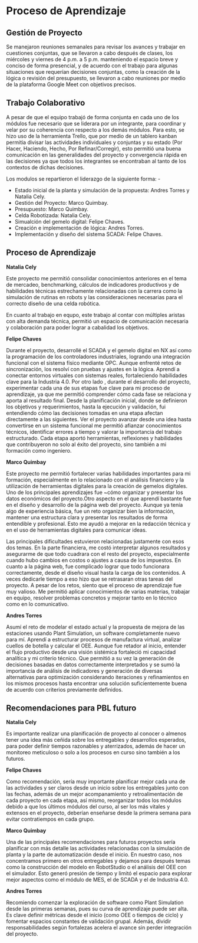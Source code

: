 # Proceso de Aprendizaje

## Gestión de Proyecto
Se manejaron reuniones semanales para revisar los avances y trabajar en cuestiones conjuntas, que se llevaron a cabo después de clases, los miércoles y viernes de 4 p.m. a 5 p.m. manteniendo el espacio breve y conciso de forma presencial, y de acuerdo con el trabajo para algunas situaciones que requerían decisiones conjuntas, como la creación de la lógica o revisión del presupuesto, se llevaron a cabo reuniones por medio de la plataforma Google Meet con objetivos precisos.

## Trabajo Colaborativo
A pesar de que el equipo trabajó de forma conjunta en cada uno de los módulos fue necesario que se liderara por un integrante, para coordinar y velar por su coherencia con respecto a los demás módulos. Para esto, se hizo uso de la herramienta Trello, que por medio de un tablero kanban permitia divisar las actividades individuales y conjuntas y su estado (Por Hacer, Haciendo, Hecho, Por Refinar/Corregir), esto permitió una buena comunicación en las generalidades del proyecto y convergencia rápida en las decisiones ya que todos los integrantes se encontraban al tanto de los contextos de dichas decisiones.

Los modulos se repartieron el liderazgo de la siguiente forma: -
* Estado inicial de la planta y simulación de la propuesta: Andres Torres y Natalia Cely.
* Gestión del Proyecto: Marco Quimbay.
* Presupuesto: Marco Quimbay.
* Celda Robotizada: Natalia Cely.
* Simualción del gemelo digital: Felipe Chaves.
* Creación e implementación de lógica: Andres Torres.
* Implementación y diseño del sistema SCADA: Felipe Chaves.

## Proceso de Aprendizaje

**Natalia Cely**

Este proyecto me permitió consolidar conocimientos anteriores en el tema de mercadeo, benchmarking, cálculos de indicadores productivos y de habilidades técnicas estrechamente relacionadas con la carrera como la simulación de rutinas en robots y las consideraciones necesarias para el correcto diseño de una celda robótica.

En cuanto al trabajo en equpo, este trabajo al contar con múltiples aristas con alta demanda técnica, permitió un espacio de comunicación necesaria y colaboración para poder lograr a cabalidad los objetivos.

**Felipe Chaves**

Durante el proyecto, desarrollé el SCADA y el gemelo digital en NX así como la programación de los controladores industriales, logrando una integración funcional con el sistema físico mediante OPC. Aunque enfrenté retos de sincronización, los resolví con pruebas y ajustes en la lógica. Aprendí a conectar entornos virtuales con sistemas reales, fortaleciendo habilidades clave para la Industria 4.0. Por otro lado , durante el desarrollo del proyecto, experimentar cada una de sus etapas fue clave para mi proceso de aprendizaje, ya que me permitió comprender cómo cada fase se relaciona y aporta al resultado final. Desde la planificación inicial, donde se definieron los objetivos y requerimientos, hasta la ejecución y validación, fui entendiendo cómo las decisiones tomadas en una etapa afectan directamente a las siguientes. Ver el proyecto avanzar desde una idea hasta convertirse en un sistema funcional me permitió afianzar conocimientos técnicos, identificar errores a tiempo y valorar la importancia del trabajo estructurado. Cada etapa aportó herramientas, reflexiones y habilidades que contribuyeron no solo al éxito del proyecto, sino también a mi formación como ingeniero.

**Marco Quimbay**

Este proyecto me permitió fortalecer varias habilidades importantes para mi formación, especialmente en lo relacionado con el análisis financiero y la utilización de herramientas digitales para la creación de gemelos digitales. Uno de los principales aprendizajes fue ~cómo organizar y presentar los datos económicos del proyecto.Otro aspecto en el que aprendí bastante fue en el diseño y desarrollo de la página web del proyecto. Aunque ya tenía algo de experiencia básica, fue un reto organizar bien la información, mantener una estructura clara y presentar los resultados de forma entendible y profesional. Esto me ayudó a mejorar en la redacción técnica y en el uso de herramientas digitales para comunicar ideas.

Las principales dificultades estuvieron relacionadas justamente con esos dos temas. En la parte financiera, me costó interpretar algunos resultados y asegurarme de que todo cuadrara con el resto del proyecto, especialmente cuando hubo cambios en costos o ajustes a causa de los impuestos. En cuanto a la página web, fue complicado lograr que todo funcionara correctamente, desde el diseño visual hasta la carga de los contenidos. A veces dedicarle tiempo a eso hizo que se retrasaran otras tareas del proyecto. A pesar de los retos, siento que el proceso de aprendizaje fue muy valioso. Me permitió aplicar conocimientos de varias materias, trabajar en equipo, resolver problemas concretos y mejorar tanto en lo técnico como en lo comunicativo.

**Andres Torres**

Asumí el reto de modelar el estado actual y la propuesta de mejora de las estaciones usando Plant Simulation, un software completamente nuevo para mí. Aprendí a estructurar procesos de manufactura virtual, analizar cuellos de botella y calcular el OEE. Aunque fue retador al inicio, entender el flujo productivo desde una visión sistémica fortaleció mi capacidad analítica y mi criterio técnico. Que permitió a su vez la generación de decisiones basadas en datos correctamente interpretados y se sumó la importancia de análisis de indicadores y generación de diversas alternativas para optimización considerando iteraciones y refinamientos en los mismos procesos hasta encontrar una solución suficientemente buena de acuerdo con criterios previamente definidos.

## Recomendaciones para PBL futuro

**Natalia Cely**

Es importante realizar una planificación de proyecto al conocer o almenos tener una idea más ceñida sobre los entregables y desarrollos esperados, para poder definir tiempos razonables y aterrizados, además de hacer un monitoreo meticuloso o solo a los procesos en curso sino también a los futuros.

**Felipe Chaves**

Como recomendación, sería muy importante planificar mejor cada una de las actividades y ser claros desde un inicio sobre los entregables junto con las fechas, además de un mejor acompanamiento y retroalimentación de cada proyecto en cada etapa, así mismo, reorganizar todos los módulos debido a que los últimos módulos del curso, al ser los más vitales y extensos en el proyecto, deberían enseñarse desde la primera semana para evitar contratiempos en cada grupo.

**Marco Quimbay**

Una de las principales recomendaciones para futuros proyectos sería planificar con más detalle las actividades relacionadas con la simulación de planta y la parte de automatización desde el inicio. En nuestro caso, nos concentramos primero en otros entregables y dejamos para después temas como la construcción del modelo en RobotStudio o el análisis del OEE con el simulador. Esto generó presión de tiempo y limitó el espacio para explorar mejor aspectos como el módulo de MES, el de SCADA y el de Industria 4.0.

**Andres Torres**

Recomiendo comenzar la exploración de software como Plant Simulation desde las primeras semanas, pues su curva de aprendizaje puede ser alta. Es clave definir métricas desde el inicio (como OEE o tiempos de ciclo) y fomentar espacios constantes de validación grupal. Además, dividir responsabilidades según fortalezas acelera el avance sin perder integración del proyecto.
